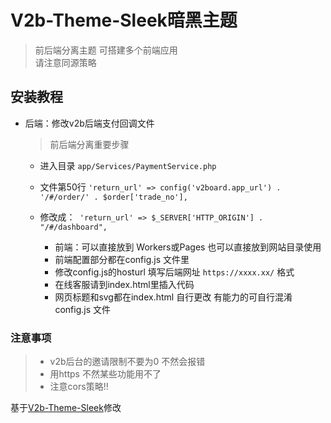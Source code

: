 # V2b-Theme-Sleek暗黑主题
> 前后端分离主题 可搭建多个前端应用 <br>
> 请注意同源策略 <br>


## 安装教程
- 后端：修改v2b后端支付回调文件 
  > 前后端分离重要步骤 
  - 进入目录 `app/Services/PaymentService.php`

  - 文件第50行 `'return_url' => config('v2board.app_url') . '/#/order/' . $order['trade_no'],`
  - 修改成：` 'return_url' => $_SERVER['HTTP_ORIGIN'] . "/#/dashboard",` 

    - 前端：可以直接放到 Workers或Pages 也可以直接放到网站目录使用
    - 前端配置部分都在config.js 文件里
    - 修改config.js的hosturl 填写后端网址 `https://xxxx.xx/` 格式
    - 在线客服请到index.html里插入代码
    - 网页标题和svg都在index.html 自行更改 有能力的可自行混淆config.js 文件

### 注意事项
> - v2b后台的邀请限制不要为0 不然会报错 
> - 用https 不然某些功能用不了 
> - 注意cors策略!!



基于[V2b-Theme-Sleek](https://github.com/binglog/V2b-Theme-Sleek)修改

